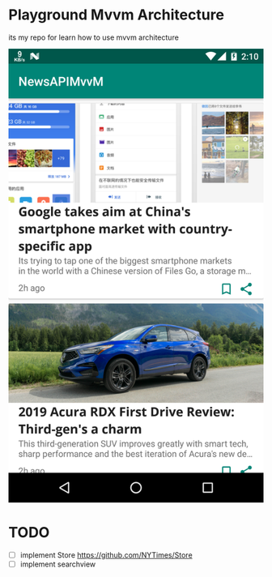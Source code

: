 
# Playground Mvvm Architecture
its my repo for learn how to use mvvm architecture


![home image](asset/ss1.png)

# TODO
- [ ] implement Store https://github.com/NYTimes/Store
- [ ] implement searchview